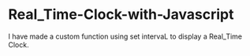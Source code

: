 # Real_Time-Clock-with-Javascript
I have made a custom function using set intervaL to display a Real_Time Clock.
